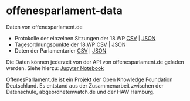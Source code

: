 # offenesparlament-data
Daten von offenesparlament.de

* Protokolle der einzelnen Sitzungen der 18.WP [CSV](https://github.com/Datenschule/offenesparlament-data/tree/master/sessions/csv) | [JSON](https://github.com/Datenschule/offenesparlament-data/tree/master/sessions/json)
* Tagesordnungspunkte der 18.WP [CSV](https://github.com/Datenschule/offenesparlament-data/blob/master/tops/tops.csv) | [JSON](https://raw.githubusercontent.com/Datenschule/offenesparlament-data/master/tops/tops.json)
* Daten der Parlamentarier [CSV](https://github.com/Datenschule/offenesparlament-data/blob/master/mdb/mdb.csv) | [JSON](https://raw.githubusercontent.com/Datenschule/offenesparlament-data/master/mdb/mdb.json)

Die Daten können jederzeit von der API von offenesparlament.de geladen werden. Siehe hierzu: [Jupyter Notebook](https://github.com/Datenschule/offenesparlament-data/blob/master/load_data.ipynb)

OffenesParlament.de ist ein Projekt der Open Knowledge Foundation Deutschland. Es entstand aus der Zusammenarbeit zwischen der Datenschule, abgeordnetenwatch.de und der HAW Hamburg.
